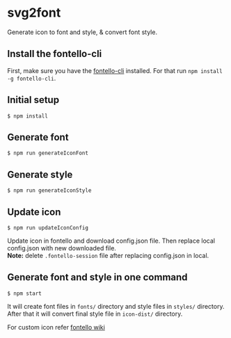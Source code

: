 # svg2font
Generate icon to font and style, &amp; convert font style.

## Install the fontello-cli

First, make sure you have the [fontello-cli](https://www.npmjs.com/package/fontello-cli) installed. For that run `npm install -g fontello-cli`.

## Initial setup

```
$ npm install
```

## Generate font

```
$ npm run generateIconFont
```

## Generate style

```
$ npm run generateIconStyle
```

##  Update icon

```
$ npm run updateIconConfig
```

Update icon in fontello and download config.json file. Then replace local config.json with new downloaded file.
<br />**Note:** delete `.fontello-session` file after replacing config.json in local.

##  Generate font and style in one command

```
$ npm start
```

It will create font files in `fonts/` directory and style files in `styles/` directory. After that it will convert final style file in `icon-dist/` directory.

For custom icon refer [fontello wiki](https://github.com/fontello/fontello/wiki/How-to-use-custom-images)
